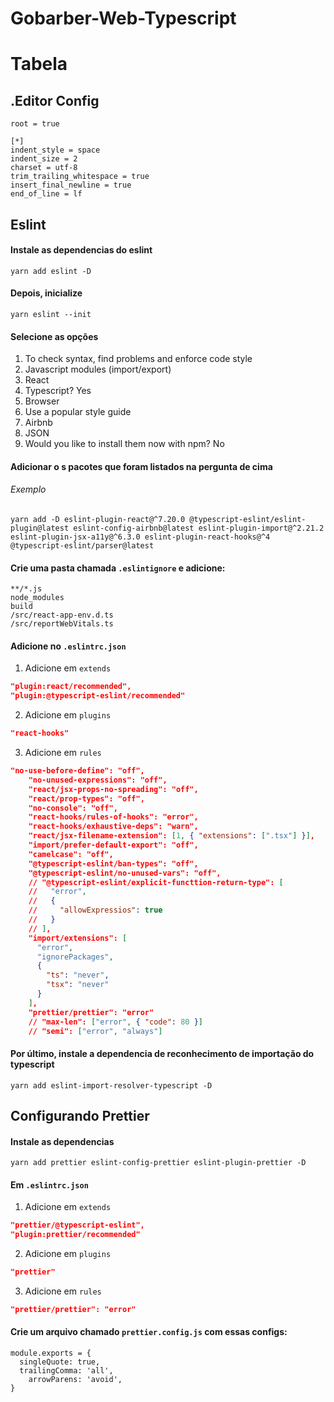 # Gobarber-Web-Typescript

# Tabela 

## .Editor Config

```
root = true

[*]
indent_style = space
indent_size = 2
charset = utf-8
trim_trailing_whitespace = true
insert_final_newline = true
end_of_line = lf
```

## Eslint

#### Instale as dependencias do eslint

```yarn add eslint -D```

#### Depois, inicialize

```yarn eslint --init```

#### Selecione as opções

1. To check syntax, find problems and enforce code style
2. Javascript modules (import/export)
3. React
4. Typescript? Yes
5. Browser 
6. Use a popular style guide 
7. Airbnb
8. JSON
9. Would you like to install them now with npm? No

#### Adicionar o s pacotes que foram listados na pergunta de cima

###### Exemplo
```
yarn add -D eslint-plugin-react@^7.20.0 @typescript-eslint/eslint-plugin@latest eslint-config-airbnb@latest eslint-plugin-import@^2.21.2 eslint-plugin-jsx-a11y@^6.3.0 eslint-plugin-react-hooks@^4 @typescript-eslint/parser@latest
```

#### Crie uma pasta chamada ```.eslintignore``` e adicione: 

```
**/*.js
node_modules
build
/src/react-app-env.d.ts
/src/reportWebVitals.ts
```

#### Adicione no ```.eslintrc.json```

1. Adicione em ```extends```

```JSON
"plugin:react/recommended",
"plugin:@typescript-eslint/recommended"
```

2. Adicione em ```plugins```

```JSON
"react-hooks"
```

3. Adicione em ```rules```

```JSON
"no-use-before-define": "off",
    "no-unused-expressions": "off",
    "react/jsx-props-no-spreading": "off",
    "react/prop-types": "off",
    "no-console": "off",
    "react-hooks/rules-of-hooks": "error",
    "react-hooks/exhaustive-deps": "warn",
    "react/jsx-filename-extension": [1, { "extensions": [".tsx"] }],
    "import/prefer-default-export": "off",
    "camelcase": "off",
    "@typescript-eslint/ban-types": "off",
    "@typescript-eslint/no-unused-vars": "off",
    // "@typescript-eslint/explicit-functtion-return-type": [
    //   "error",
    //   {
    //     "allowExpressios": true
    //   }
    // ],
    "import/extensions": [
      "error",
      "ignorePackages",
      {
        "ts": "never",
        "tsx": "never"
      }
    ],
    "prettier/prettier": "error"
    // "max-len": ["error", { "code": 80 }]
    // "semi": ["error", "always"]
```

#### Por último, instale a dependencia de reconhecimento de importação do typescript

```
yarn add eslint-import-resolver-typescript -D
```

##  Configurando Prettier

#### Instale as dependencias

```
yarn add prettier eslint-config-prettier eslint-plugin-prettier -D
```

#### Em ```.eslintrc.json```

1. Adicione em ```extends```

```JSON
"prettier/@typescript-eslint",
"plugin:prettier/recommended"
```

2. Adicione em ```plugins```

```JSON
"prettier"
```

3. Adicione em ```rules```

```JSON
"prettier/prettier": "error"
```

#### Crie um arquivo chamado ```prettier.config.js``` com essas configs:

```
module.exports = {
  singleQuote: true, 
  trailingComma: 'all',
	arrowParens: 'avoid',
}
```
